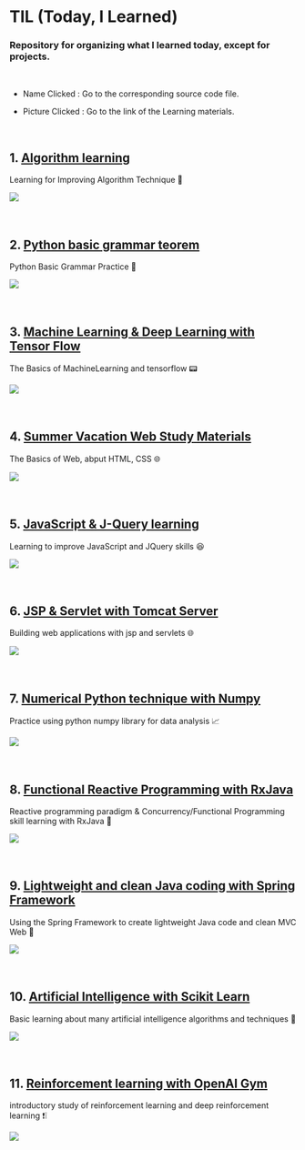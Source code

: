 # TIL (Today, I Learned)


### Repository for organizing what I learned today, except for projects.

<br>

* Name Clicked : Go to the corresponding source code file.

* Picture Clicked : Go to the link of the Learning materials.

<br>

## 1. [Algorithm learning](https://github.com/gusdnd852/TIL/tree/master/Algorithm) 
Learning for Improving Algorithm Technique 💪

<a href="https://www.acmicpc.net">
<img src="https://user-images.githubusercontent.com/38183241/43683763-736ff3a6-98cd-11e8-8114-20636ac0f3a2.jpg"/></a>

<br>
<br>
<br>

## 2. [Python basic grammar teorem](https://github.com/gusdnd852/TIL/tree/master/PythonPractice) 
Python Basic Grammar Practice 🌌

<a href="https://www.youtube.com/watch?v=c2mpe9Xcp0I&list=PLGPF8gvWLYyrkF85itdBHaOLSVbtdzBww">
<img src="https://user-images.githubusercontent.com/38183241/46157530-e369d380-c2b6-11e8-9a5f-f4c8d9951155.png"/></a>

<br>
<br>
<br>

## 3. [Machine Learning & Deep Learning with Tensor Flow](https://github.com/gusdnd852/TIL/tree/master/MachineLearning)
The Basics of MachineLearning and tensorflow 📟 

<a href="https://www.youtube.com/watch?v=BS6O0zOGX4E&list=PLlMkM4tgfjnLSOjrEJN31gZATbcj_MpUm">
<img src="https://user-images.githubusercontent.com/38183241/46157492-c9c88c00-c2b6-11e8-8a3a-dc694a1d395f.png"/></a>

<br>
<br>
<br>


## 4. [Summer Vacation Web Study Materials](https://github.com/gusdnd852/TIL/tree/master/WebStudy) 
The Basics of Web, abput HTML, CSS 🌐

<a href="https://user-images.githubusercontent.com/38183241/43683747-11002b0a-98cd-11e8-9f94-7ff719969164.jpg">
<img src="https://user-images.githubusercontent.com/38183241/46157441-ad2c5400-c2b6-11e8-8a0a-354ed425392d.png"/></a>

<br>
<br>
<br>


## 5. [JavaScript & J-Query learning](https://github.com/gusdnd852/Today-I-Learned/tree/master/JQuery)
Learning to improve JavaScript and JQuery skills 😆

<a href="https://www.youtube.com/watch?v=jR2zWjCT2XI&list=PLG7te9eYUi7vnribGociCy0Z-yD9Q8hwT&index=1">
<img src="https://user-images.githubusercontent.com/38183241/46162059-309f7280-c2c2-11e8-8f18-c5605f0e3294.png"/></a>

<br>
<br>
<br>

## 6. [JSP & Servlet with Tomcat Server](https://github.com/gusdnd852/Today-I-Learned/tree/master/JavaWeb)
Building web applications with jsp and servlets 🌐

<a href="https://www.youtube.com/watch?v=APJAJeePl4g&list=PLYBmkgNU_x7Zj0nCzt5D0qV33C_rU1NK2">
<img src="https://user-images.githubusercontent.com/38183241/46162209-93910980-c2c2-11e8-8c5f-75633287f593.png"/></a>

<br>
<br>
<br>

## 7. [Numerical Python technique with Numpy](https://github.com/gusdnd852/Today-I-Learned/tree/master/Rx)
Practice using python numpy library for data analysis 📈

<a href="https://www.youtube.com/watch?v=aHthqCgsSFs&list=PLBHVuYlKEkULZLnKLzRq1CnNBOBlBTkqp/">
<img src="https://user-images.githubusercontent.com/38183241/46241369-24ff9900-c3f3-11e8-8260-76be5006046b.png"/></a>

<br>
<br>
<br>

## 8. [Functional Reactive Programming with RxJava](https://github.com/gusdnd852/Today-I-Learned/tree/master/Rx)
Reactive programming paradigm & Concurrency/Functional Programming skill learning with RxJava 👾

<a href="https://academy.realm.io/kr/posts/mobilization-hugo-visser-rxjava-for-rest-of-us//">
<img src="https://user-images.githubusercontent.com/38183241/46539573-d326a980-c8f1-11e8-9799-2e5a5be8e8dc.png"/></a>

<br>
<br>
<br>

## 9. [Lightweight and clean Java coding with Spring Framework](https://github.com/gusdnd852/Today-I-Learned/tree/master/Spring)
Using the Spring Framework to create lightweight Java code and clean MVC Web 🍃

<a href="https://www.youtube.com/watch?v=CsOrR-4nH-s&list=PLPvokKzUkaLeiLUDKpqRdP8jtLU8lLKgR&index=1/">
<img src="https://user-images.githubusercontent.com/38183241/46540383-1da92580-c8f4-11e8-8886-f1ca50bf07c3.png"/></a>

<br>
<br>
<br>

## 10. [Artificial Intelligence with Scikit Learn](https://github.com/gusdnd852/Today-I-Learned/tree/master/ArtificialIntelligence)
Basic learning about many artificial intelligence algorithms and techniques 🤖

<a href="https://blog.naver.com/PostView.nhn?blogId=samsjang&logNo=220908155111&categoryNo=87&parentCategoryNo=0&viewDate=&currentPage=4&postListTopCurrentPage=&from=postList&userTopListOpen=true&userTopListCount=10&userTopListManageOpen=false&userTopListCurrentPage=4/">
<img src="https://user-images.githubusercontent.com/38183241/46540585-bd66b380-c8f4-11e8-82cf-d3dd0bbe7557.png"/></a>


<br>
<br>
<br>

## 11. [Reinforcement learning with OpenAI Gym](https://github.com/gusdnd852/Today-I-Learned/tree/master/ReingorcementLearning)
introductory study of reinforcement learning and deep reinforcement learning ❗️❕

<a href="https://www.youtube.com/watch?v=dZ4vw6v3LcA&list=PLlMkM4tgfjnKsCWav-Z2F-MMFRx-2gMGG/">
<img src="https://user-images.githubusercontent.com/38183241/46540720-1afb0000-c8f5-11e8-8063-3116b8cfe567.png"/></a>

